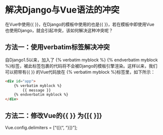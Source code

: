 # 解决Django与Vue语法的冲突

在Vue中使用{{ }}，在Django的模板中使用的也是{{ }}，若在模板中即使用Vue也使用Django，就会引起冲突，该如何解决这种冲突呢？

## 方法一：使用verbatim标签解决冲突

自Django1.5以来，加入了 {% verbatim myblock %} {% endverbatim myblock %}标签，被此标签包裹的代码将不会被Django的模板引擎渲染。这样以来，我们可以把带有{{ }} 的Vue代码放在 {% verbatim myblock %}标签里，如下所示：

```html
<div id="app">
    {% verbatim myblock %}
        {{ message }}
    {% endverbatim myblock %}
</div>
```

## 方法二：修改Vue的{{ }} 为{[{ }]}

Vue.config.delimiters = [“{[{“, “}]}”];